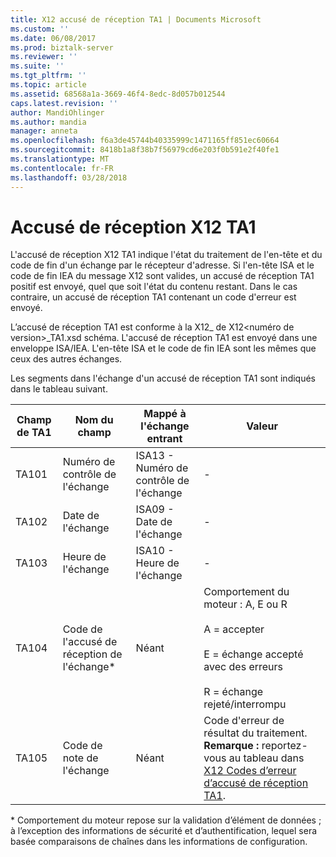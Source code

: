 ```yaml
---
title: X12 accusé de réception TA1 | Documents Microsoft
ms.custom: ''
ms.date: 06/08/2017
ms.prod: biztalk-server
ms.reviewer: ''
ms.suite: ''
ms.tgt_pltfrm: ''
ms.topic: article
ms.assetid: 68568a1a-3669-46f4-8edc-8d057b012544
caps.latest.revision: ''
author: MandiOhlinger
ms.author: mandia
manager: anneta
ms.openlocfilehash: f6a3de45744b40335999c1471165ff851ec60664
ms.sourcegitcommit: 8418b1a8f38b7f56979cd6e203f0b591e2f40fe1
ms.translationtype: MT
ms.contentlocale: fr-FR
ms.lasthandoff: 03/28/2018
---
```

# <a name="x12-ta1-acknowledgment"></a>Accusé de réception X12 TA1
L'accusé de réception X12 TA1 indique l'état du traitement de l'en-tête et du code de fin d'un échange par le récepteur d'adresse. Si l'en-tête ISA et le code de fin IEA du message X12 sont valides, un accusé de réception TA1 positif est envoyé, quel que soit l'état du contenu restant. Dans le cas contraire, un accusé de réception TA1 contenant un code d'erreur est envoyé.  
  
 L’accusé de réception TA1 est conforme à la X12_ de X12\<numéro de version\>_TA1.xsd schéma. L'accusé de réception TA1 est envoyé dans une enveloppe ISA/IEA. L'en-tête ISA et le code de fin IEA sont les mêmes que ceux des autres échanges.  
  
 Les segments dans l'échange d'un accusé de réception TA1 sont indiqués dans le tableau suivant.  
  
|Champ de TA1|Nom du champ|Mappé à l'échange entrant|Valeur|  
|------------------|-------------------|------------------------------------|-----------|  
|TA101|Numéro de contrôle de l'échange|ISA13 - Numéro de contrôle de l'échange|-|  
|TA102|Date de l'échange|ISA09 - Date de l'échange|-|  
|TA103|Heure de l'échange|ISA10 - Heure de l'échange|-|  
|TA104|Code de l'accusé de réception de l'échange*|Néant|Comportement du moteur : A, E ou R<br /><br /> A = accepter<br /><br /> E = échange accepté avec des erreurs<br /><br /> R = échange rejeté/interrompu|  
|TA105|Code de note de l'échange|Néant|Code d'erreur de résultat du traitement. **Remarque :** reportez-vous au tableau dans [X12 Codes d’erreur d’accusé de réception TA1](../core/x12-ta1-acknowledgment-error-codes.md).|  
  
 \* Comportement du moteur repose sur la validation d’élément de données ; à l’exception des informations de sécurité et d’authentification, lequel sera basée comparaisons de chaînes dans les informations de configuration.